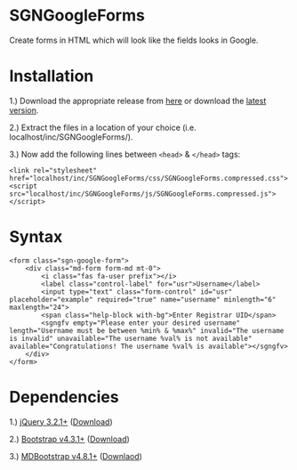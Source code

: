 # SGNGoogleForms
Create forms in HTML which will look like the fields looks in Google.

# Installation

1.) Download the appropriate release from [here](https://github.com/SagnikGanguly96/SGNGoogleForms/releases) or download the [latest version](https://github.com/SagnikGanguly96/SGNGoogleForms/releases/latest).

2.) Extract the files in a location of your choice (i.e. localhost/inc/SGNGoogleForms/).

3.) Now add the following lines between `<head>` & `</head>` tags:
```
<link rel="stylesheet" href="localhost/inc/SGNGoogleForms/css/SGNGoogleForms.compressed.css">
<script src="localhost/inc/SGNGoogleForms/js/SGNGoogleForms.compressed.js"></script>
```

# Syntax
```
<form class="sgn-google-form">
	<div class="md-form form-md mt-0">
		<i class="fas fa-user prefix"></i>
		<label class="control-label" for="usr">Username</label>
		<input type="text" class="form-control" id="usr" placeholder="example" required="true" name="username" minlength="6" maxlength="24">
		<span class="help-block with-bg">Enter Registrar UID</span>
		<sgngfv empty="Please enter your desired username" length="Username must be between %min% & %max%" invalid="The username is invalid" unavailable="The username %val% is not available" available="Congratulations! The username %val% is available"></sgngfv>
	</div>
</form>
```

# Dependencies
1.) [jQuery 3.2.1+](https://jquery.com/download/) ([Download](https://code.jquery.com/jquery-3.4.1.min.js))

2.) [Bootstrap v4.3.1+](https://getbootstrap.com/docs/4.3/getting-started/download/) ([Download](https://github.com/twbs/bootstrap/releases/download/v4.3.1/bootstrap-4.3.1-dist.zip))

3.) [MDBootstrap v4.8.1+](https://mdbootstrap.com/docs/jquery/getting-started/download/) ([Downlaod](https://mdbootstrap.com/download/mdb-jquery/mdb-free/48889ae88b960e0b6c0/MDB-Free_4.8.8.zip))
